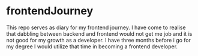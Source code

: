 # frontendJourney
This repo serves as diary for my frontend journey. I have come to realise that dabbling between backend and frontend would not get me job and it is not good for my growth as a developer.
I have three months before i go for my degree I would utilize that time in becoming a frontend developer.
